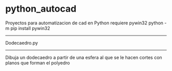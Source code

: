 # python_autocad
Proyectos para automatizacion de cad en Python
requiere pywin32
python -m pip install pywin32


*****************************************************************************************************
Dodecaedro.py
*****************************************************************************************************
Dibuja un dodecaedro a partir de una esfera al que se le hacen cortes con planos que forman el polyedro



